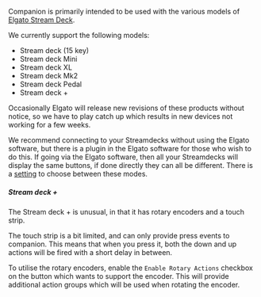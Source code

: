 Companion is primarily intended to be used with the various models of [Elgato Stream Deck](https://www.elgato.com/en/stream-deck).

We currently support the following models:
- Stream deck (15 key)
- Stream deck Mini
- Stream deck XL
- Stream deck Mk2
- Stream deck Pedal
- Stream deck +

Occasionally Elgato will release new revisions of these products without notice, so we have to play catch up which results in new devices not working for a few weeks.

We recommend connecting to your Streamdecks without using the Elgato software, but there is a plugin in the Elgato software for those who wish to do this. If going via the Elgato software, then all your Streamdecks will display the same buttons, if done directly they can all be different. There is a [setting](#3_config/settings/surfaces.md) to choose between these modes.

##### Stream deck +

The Stream deck + is unusual, in that it has rotary encoders and a touch strip.

The touch strip is a bit limited, and can only provide press events to companion. This means that when you press it, both the down and up actions will be fired with a short delay in between.

To utilise the rotary encoders, enable the `Enable Rotary Actions` checkbox on the button which wants to support the encoder. This will provide additional action groups which will be used when rotating the encoder.
